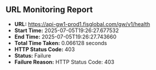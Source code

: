 ## URL Monitoring Report

- **URL:** https://api-gw1-prod1.fisglobal.com/gw/v1/health
- **Start Time:** 2025-07-05T19:26:27.677532
- **End Time:** 2025-07-05T19:26:27.743660
- **Total Time Taken:** 0.066128 seconds
- **HTTP Status Code:** 403
- **Status:** Failure
- **Failure Reason:** HTTP Status Code: 403
